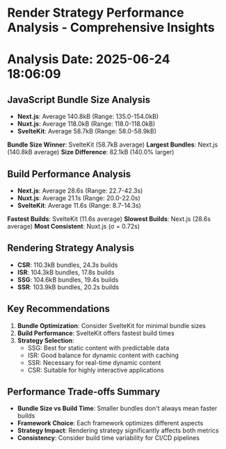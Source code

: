 # Render Strategy Performance Analysis - Comprehensive Insights
Analysis Date: 2025-06-24 18:06:09
================================================================================
## JavaScript Bundle Size Analysis
- **Next.js**: Average 140.8kB (Range: 135.0-154.0kB)
- **Nuxt.js**: Average 118.0kB (Range: 118.0-118.0kB)
- **SvelteKit**: Average 58.7kB (Range: 58.0-58.9kB)

**Bundle Size Winner**: SvelteKit (58.7kB average)
**Largest Bundles**: Next.js (140.8kB average)
**Size Difference**: 82.1kB (140.0% larger)

## Build Performance Analysis
- **Next.js**: Average 28.6s (Range: 22.7-42.3s)
- **Nuxt.js**: Average 21.1s (Range: 20.0-22.0s)
- **SvelteKit**: Average 11.6s (Range: 8.7-14.3s)

**Fastest Builds**: SvelteKit (11.6s average)
**Slowest Builds**: Next.js (28.6s average)
**Most Consistent**: Nuxt.js (σ = 0.72s)

## Rendering Strategy Analysis
- **CSR**: 110.3kB bundles, 24.3s builds
- **ISR**: 104.3kB bundles, 17.8s builds
- **SSG**: 104.6kB bundles, 19.4s builds
- **SSR**: 103.9kB bundles, 20.2s builds

## Key Recommendations
1. **Bundle Optimization**: Consider SvelteKit for minimal bundle sizes
2. **Build Performance**: SvelteKit offers fastest build times
3. **Strategy Selection**:
   - SSG: Best for static content with predictable data
   - ISR: Good balance for dynamic content with caching
   - SSR: Necessary for real-time dynamic content
   - CSR: Suitable for highly interactive applications

## Performance Trade-offs Summary
- **Bundle Size vs Build Time**: Smaller bundles don't always mean faster builds
- **Framework Choice**: Each framework optimizes different aspects
- **Strategy Impact**: Rendering strategy significantly affects both metrics
- **Consistency**: Consider build time variability for CI/CD pipelines

